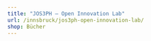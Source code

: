 ```yaml
---
title: "JOS3PH – Open Innovation Lab"
url: /innsbruck/jos3ph-open-innovation-lab/
shop: Bücher
---
```

